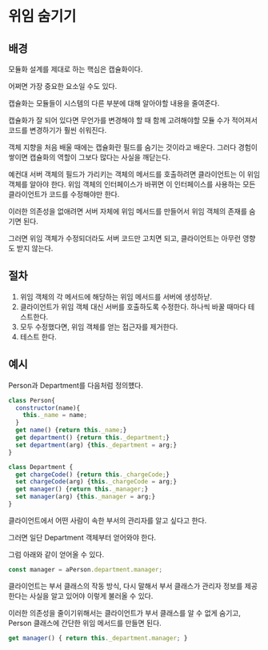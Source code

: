 # 위임 숨기기



## 배경

모듈화 설계를 제대로 하는 핵심은 캡슐화이다.

어쩌면 가장 중요한 요소일 수도 있다.

캡슐화는 모듈들이 시스템의 다른 부분에 대해 알아야할 내용을 줄여준다.

캡슐화가 잘 되어 있다면 무언가를 변경해야 할 때 함께 고려해야할 모듈 수가 적어져서 코드를 변경하기가 훨씬 쉬워진다.

객체 지향을 처음 배울 때에는 캡슐화란 필드를 숨기는 것이라고 배운다. 그러다 경험이 쌓이면 캡슐화의 역할이 그보다 많다는 사실을 깨닫는다.

예컨대 서버 객체의 필드가 가리키는 객체의 메서드를 호출하려면 클라이언트는 이 위임 객체를 알아야 한다. 위임 객체의 인터페이스가 바뀌면 이 인터페이스를 사용하는 모든 클라이언트가 코드를 수정해야만 한다.

이러한 의존성을 없애려면 서버 자체에 위임 메서드를 만들어서 위임 객체의 존재를 숨기면 된다.

그러면 위임 객체가 수정되더라도 서버 코드만 고치면 되고, 클라이언트는 아무런 영향도 받지 않는다.



## 절차

1. 위임 객체의 각 메서드에 해당하는 위임 메서드를 서버에 생성하낟.
2. 클라이언트가 위임 객체 대신 서버를 호출하도록 수정한다. 하나씩 바꿀 때마다 테스트한다.
3. 모두 수정했다면, 위임 객체를 얻는 접근자를 제거한다.
4. 테스트 한다.



## 예시

Person과 Department를 다음처럼 정의헀다.

```js
class Person{
  constructor(name){
    this._name = name;
  }
  get name() {return this._name;}
  get department() {return this._department;}
  set department(arg) {this._department = arg;}
}

class Department {
  get chargeCode() {return this._chargeCode;}
  set chargeCode(arg) {this._chargeCode = arg;}
  get manager() {return this._manager;}
  set manager(arg) {this._manager = arg;}
}
```



클라이언트에서 어떤 사람이 속한 부서의 관리자를 알고 싶다고 한다.

그러면 일단 Department 객체부터 얻어와야 한다.



그럼 아래와 같이 얻어올 수 있다.

```js
const manager = aPerson.department.manager;
```



클라이언트는 부서 클래스의 작동 방식, 다시 말해서 부서 클래스가 관리자 정보를 제공한다는 사실을 알고 있어야 이렇게 불러올 수 있다.

이러한 의존성을 줄이기위해서는 클라이언트가 부서 클래스를 알 수 없게 숨기고, Person 클래스에 간단한 위임 메서드를 만들면 된다.

```js
get manager() { return this._department.manager; }
```



